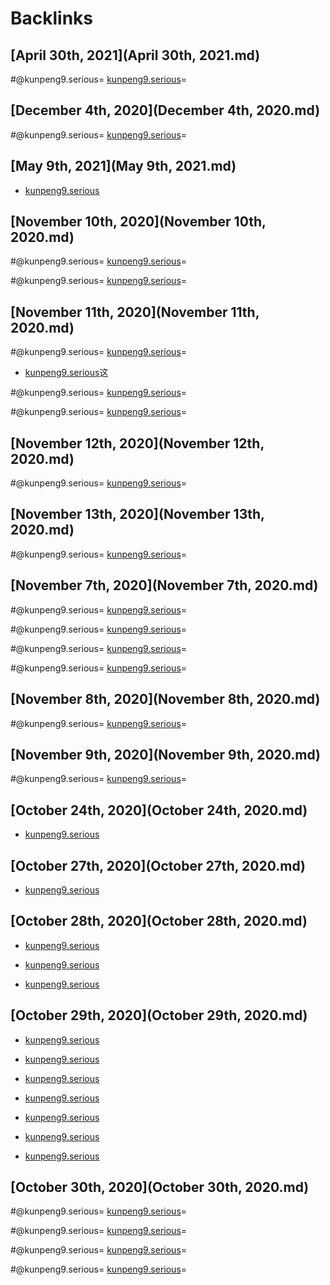 
# Backlinks
## [April 30th, 2021](April 30th, 2021.md)

#@kunpeng9.serious= [kunpeng9.serious](kunpeng9.serious.md)=

## [December 4th, 2020](December 4th, 2020.md)

#@kunpeng9.serious= [kunpeng9.serious](kunpeng9.serious.md)=

## [May 9th, 2021](May 9th, 2021.md)
- [kunpeng9.serious](kunpeng9.serious.md)

## [November 10th, 2020](November 10th, 2020.md)

#@kunpeng9.serious= [kunpeng9.serious](kunpeng9.serious.md)=


#@kunpeng9.serious= [kunpeng9.serious](kunpeng9.serious.md)=

## [November 11th, 2020](November 11th, 2020.md)

#@kunpeng9.serious= [kunpeng9.serious](kunpeng9.serious.md)=

- [kunpeng9.serious](kunpeng9.serious.md)这


#@kunpeng9.serious= [kunpeng9.serious](kunpeng9.serious.md)=


#@kunpeng9.serious= [kunpeng9.serious](kunpeng9.serious.md)=

## [November 12th, 2020](November 12th, 2020.md)

#@kunpeng9.serious= [kunpeng9.serious](kunpeng9.serious.md)=

## [November 13th, 2020](November 13th, 2020.md)

#@kunpeng9.serious= [kunpeng9.serious](kunpeng9.serious.md)=

## [November 7th, 2020](November 7th, 2020.md)

#@kunpeng9.serious= [kunpeng9.serious](kunpeng9.serious.md)=


#@kunpeng9.serious= [kunpeng9.serious](kunpeng9.serious.md)=


#@kunpeng9.serious= [kunpeng9.serious](kunpeng9.serious.md)=


#@kunpeng9.serious= [kunpeng9.serious](kunpeng9.serious.md)=

## [November 8th, 2020](November 8th, 2020.md)

#@kunpeng9.serious= [kunpeng9.serious](kunpeng9.serious.md)=

## [November 9th, 2020](November 9th, 2020.md)

#@kunpeng9.serious= [kunpeng9.serious](kunpeng9.serious.md)=

## [October 24th, 2020](October 24th, 2020.md)
- [kunpeng9.serious](kunpeng9.serious.md)

## [October 27th, 2020](October 27th, 2020.md)
- [kunpeng9.serious](kunpeng9.serious.md)

## [October 28th, 2020](October 28th, 2020.md)
- [kunpeng9.serious](kunpeng9.serious.md)

- [kunpeng9.serious](kunpeng9.serious.md)

- [kunpeng9.serious](kunpeng9.serious.md)

## [October 29th, 2020](October 29th, 2020.md)
- [kunpeng9.serious](kunpeng9.serious.md)

- [kunpeng9.serious](kunpeng9.serious.md)

- [kunpeng9.serious](kunpeng9.serious.md)

- [kunpeng9.serious](kunpeng9.serious.md)

- [kunpeng9.serious](kunpeng9.serious.md)

- [kunpeng9.serious](kunpeng9.serious.md)

- [kunpeng9.serious](kunpeng9.serious.md)

## [October 30th, 2020](October 30th, 2020.md)

#@kunpeng9.serious=  [kunpeng9.serious](kunpeng9.serious.md)=


#@kunpeng9.serious= [kunpeng9.serious](kunpeng9.serious.md)=


#@kunpeng9.serious= [kunpeng9.serious](kunpeng9.serious.md)=


#@kunpeng9.serious= [kunpeng9.serious](kunpeng9.serious.md)=

